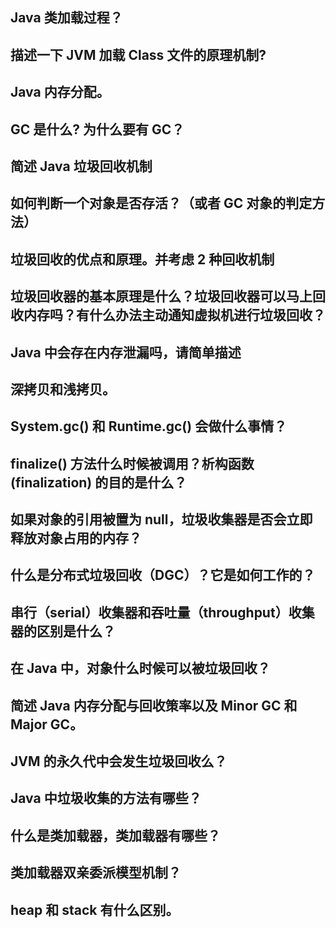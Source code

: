 ## Java 类加载过程？

## 描述一下 JVM 加载 Class 文件的原理机制?

## Java 内存分配。

## GC 是什么? 为什么要有 GC？

## 简述 Java 垃圾回收机制

## 如何判断一个对象是否存活？（或者 GC 对象的判定方法）

## 垃圾回收的优点和原理。并考虑 2 种回收机制

## 垃圾回收器的基本原理是什么？垃圾回收器可以马上回收内存吗？有什么办法主动通知虚拟机进行垃圾回收？

## Java 中会存在内存泄漏吗，请简单描述

## 深拷贝和浅拷贝。

## System.gc() 和 Runtime.gc() 会做什么事情？

## finalize() 方法什么时候被调用？析构函数 (finalization) 的目的是什么？

## 如果对象的引用被置为 null，垃圾收集器是否会立即释放对象占用的内存？

## 什么是分布式垃圾回收（DGC）？它是如何工作的？

## 串行（serial）收集器和吞吐量（throughput）收集器的区别是什么？

## 在 Java 中，对象什么时候可以被垃圾回收？

## 简述 Java 内存分配与回收策率以及 Minor GC 和 Major GC。

## JVM 的永久代中会发生垃圾回收么？

## Java 中垃圾收集的方法有哪些？

## 什么是类加载器，类加载器有哪些？

## 类加载器双亲委派模型机制？

## heap 和 stack 有什么区别。